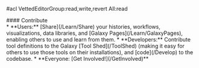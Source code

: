 #acl VettedEditorGroup:read,write,revert All:read
<div class='center'>
#### Contribute
</div>
* **Users:** [Share](/Learn/Share) your histories, workflows, visualizations, data libraries, and [Galaxy Pages](/Learn/GalaxyPages), enabling others to use and learn from them.
* **Developers:** Contribute tool definitions to the Galaxy [Tool Shed](/ToolShed) (making it easy for others to use those tools on their installations), and [code](/Develop) to the codebase.
* **Everyone: [Get Involved!](/GetInvolved)**

